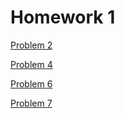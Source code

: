 # Homework 1
[Problem 2](https://kensiecarr.github.io/Math-5620/Homework1/Problem2)

[Problem 4](https://kensiecarr.github.io/Math-5620/Homework1/Problem4)

[Problem 6](https://kensiecarr.github.io/Math-5620/Homework1/Problem6)

[Problem 7](https://kensiecarr.github.io/Math-5620/Homework1/Problem7)